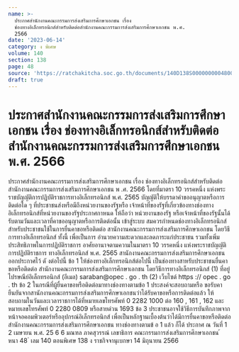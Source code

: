 ```yaml
---
name: >-
  ประกาศสำนักงานคณะกรรมการส่งเสริมการศึกษาเอกชน เรื่อง
  ช่องทางอิเล็กทรอนิกส์สำหรับติดต่อสำนักงานคณะกรรมการส่งเสริมการศึกษาเอกชน พ.ศ.
  2566
date: '2023-06-14'
category: ง พิเศษ
volume: 140
section: 138
page: 48
source: 'https://ratchakitcha.soc.go.th/documents/140D138S0000000004800.pdf'
draft: true
---
```


# ประกาศสำนักงานคณะกรรมการส่งเสริมการศึกษาเอกชน เรื่อง ช่องทางอิเล็กทรอนิกส์สำหรับติดต่อสำนักงานคณะกรรมการส่งเสริมการศึกษาเอกชน พ.ศ. 2566

ประกาศสำนักงานคณะกรรมการส่งเสริมการศึกษาเอกชน เรื่อง ช่องทางอิเล็กทรอนิกส์สำหรับติดต่อสำนักงานคณะกรรมการส่งเสริมการศึกษาเอกชน พ .ศ. 2566 โดยที่มาตรา 10 วรรคหนึ่ง แห่งพระราชบัญญัติการปฏิบัติราชการทางอิเล็กทรอนิกส์ พ.ศ. 2565 บัญญัติให้บรรดาคำขออนุญาตหรือการติดต่อใด ๆ ที่ประชาชนส่งหรือมีถึงหน่วยงานของรัฐหรือ เจ้าหน้าที่ของรัฐที่เกี่ยวข้องทางช่องทางอิเล็กทรอนิกส์ที่หน่วยงานของรัฐประกาศกาหนด ให้ถือว่า หน่วยงานของรัฐ หรือเจ้าหน้าที่ของรัฐนั้นได้รับตามวันและเวลาที่คาขออนุญาตหรือการติดต่อนั้น เข้าสู่ระบบ สมควรกำหนดช่องทางอิเล็กทรอนิกส์สำหรับประชาชนใช้ในการยื่นคาขอหรือติดต่อ สานักงานคณะกรรมการส่งเสริมการศึกษาเอกชน โดยวิธีการทางอิเล็กทรอนิกส์ ทั้งนี้ เพื่อเป็นการ อำนวยความสะดวกและลดภาระแก่ประชาชน รวมทั้งเพิ่มประสิทธิภาพในการปฏิบัติราชการ อาศัยอานาจตามความในมาตรา 10 วรรคหนึ่ง แห่งพระราชบัญญัติการปฏิบัติราชการ ทางอิเล็กทรอนิกส์ พ.ศ. 2565 สานักงานคณะกรรมการส่งเสริมการศึกษาเอกชน ออกประกาศไว้ ดั งต่อไปนี้ ข้อ 1 ให้ช่องทางอิเล็กทรอนิกส์ต่อไปนี้ เป็นช่องทางสาหรับประชาชนยื่นคาขอหรือติดต่อ สำนักงานคณะกรรมการส่งเสริมการศึกษาเอกชน โดยวิธีการทางอิเล็กทรอนิกส์ (1) ที่อยู่ไปรษณีย์อิเล็กทรอนิกส์ (อีเมล) saraban@opec . go . th (2) เว็บไซต์ https :// opec . go . th ข้อ 2 ในกรณีที่ผู้ยื่นคาขอหรือติดต่อมาทางช่องทางตามข้อ 1 ประสงค์จะสอบถามหรือ ขอรับคายืนยันจากสานักงานคณะกรรมการส่งเสริมการศึกษาเอกชนว่าได้รับคาขอหรือการติดต่อแล้ว ให้สอบถามในวันและเวลาราชการได้ที่หมายเลขโทรศัพท์ 0 2282 1000 ต่อ 160 , 161 , 162 และหมายเลขโทรศัพท์ 0 2280 0809 หรือสายด่วน 1693 ข้อ 3 ประชาชนอาจใช้วิธีการบันทึกภาพจากหน้าจอคอมพิวเตอร์หรืออุปกรณ์อิเล็กทรอนิกส์ เพื่อเป็นหลักฐานเบื้องต้นว่าได้มีการยื่นคาขอหรือติดต่อสำนักงานคณะกรรมการส่งเสริมการศึกษาเอกชน ทางช่องทางตามข้ อ 1 แล้ว ก็ได้ ประกาศ ณ วันที่ 1 2 เมษายน พ.ศ. 25 6 6 มณฑล ภาคสุวรรณ์ เลขาธิการ คณะกรรมการส่งเสริมการศึกษาเอกชน ้ หนา 48 ่ เลม 140 ตอนพิเศษ 138 ง ราชกิจจานุเบกษา 14 มิถุนายน 2566
